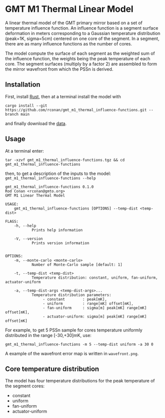 # GMT M1 Thermal Linear Model

A linear thermal model of the GMT primary mirror based on a set of temperature influence function.
An influence function is a segment surface deformation in meters corresponding to a Gaussian temperature distribution (peak=1K, sigma=5cm) centered on one core of the segment. 
In a segment, there are as many influence functions as the number of cores.

The model compute the surface of each segment as the weighted sum of the influence function, the weights being the peak temperature of each core.
The segment surfaces (multiply by a factor 2) are assembled to form the mirror wavefront from which the PSSn is derived. 

## Installation

First, install [Rust](https://www.rust-lang.org/tools/install), then at a terminal install the model with

`cargo install --git https://github.com/rconan/gmt_m1_thermal_influence-functions.git --branch main` 

and finally download the [data](https://s3-us-west-2.amazonaws.com/gmto.modeling/gmt_m1_thermal_influence-functions.tgz).

## Usage 

At a terminal enter: 

`tar -xzvf gmt_m1_thermal_influence-functions.tgz && cd gmt_m1_thermal_influence-functions`

then, to get a description of the inputs to the model: `gmt_m1_thermal_influence-functions --help` 

```
gmt_m1_thermal_influence-functions 0.1.0
Rod Conan <rconan@gmto.org>
GMT M1 Linear Thermal Model

USAGE:
    gmt_m1_thermal_influence-functions [OPTIONS] --temp-dist <temp-dist>

FLAGS:
    -h, --help       
            Prints help information

    -V, --version    
            Prints version information


OPTIONS:
    -m, --monte-carlo <monte-carlo>             
            Number of Monte-Carlo sample [default: 1]

    -t, --temp-dist <temp-dist>                 
            Temperature distribution: constant, uniform, fan-uniform, actuator-uniform

    -a, --temp-dist-args <temp-dist-args>...    
            Temperature distribution parameters:
                 - constant        : peak[mK],
                 - uniform         : range[mK] offset[mK],
                 - fan-uniform     : sigma[m] peak[mK] range[mK] offset[mK],
                 - actuator-uniform: sigma[m] peak[mK] range[mK] offset[mK]

```

For example, to get 5 PSSn sample for cores temperature uniformly distributed in the range [-30,+30]mK, use: 

`gmt_m1_thermal_influence-functions -m 5 --temp-dist uniform -a 30 0`

A example of the wavefront error map is written in `wavefront.png`.

## Core temperature distribution
The model has four temperature distributions for the peak temperature of the segment cores:
 - constant
 - uniform
 - fan-uniform
 - actuator-uniform
